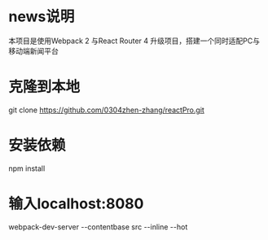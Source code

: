# news说明
本项目是使用Webpack 2 与React Router 4 升级项目，搭建一个同时适配PC与移动端新闻平台
# 克隆到本地
git clone https://github.com/0304zhen-zhang/reactPro.git
# 安装依赖
npm install
# 输入localhost:8080
webpack-dev-server --contentbase src --inline --hot
